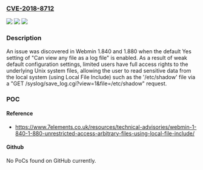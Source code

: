 ### [CVE-2018-8712](https://cve.mitre.org/cgi-bin/cvename.cgi?name=CVE-2018-8712)
![](https://img.shields.io/static/v1?label=Product&message=n%2Fa&color=blue)
![](https://img.shields.io/static/v1?label=Version&message=n%2Fa&color=blue)
![](https://img.shields.io/static/v1?label=Vulnerability&message=n%2Fa&color=brighgreen)

### Description

An issue was discovered in Webmin 1.840 and 1.880 when the default Yes setting of "Can view any file as a log file" is enabled. As a result of weak default configuration settings, limited users have full access rights to the underlying Unix system files, allowing the user to read sensitive data from the local system (using Local File Include) such as the '/etc/shadow' file via a "GET /syslog/save_log.cgi?view=1&file=/etc/shadow" request.

### POC

#### Reference
- https://www.7elements.co.uk/resources/technical-advisories/webmin-1-840-1-880-unrestricted-access-arbitrary-files-using-local-file-include/

#### Github
No PoCs found on GitHub currently.

